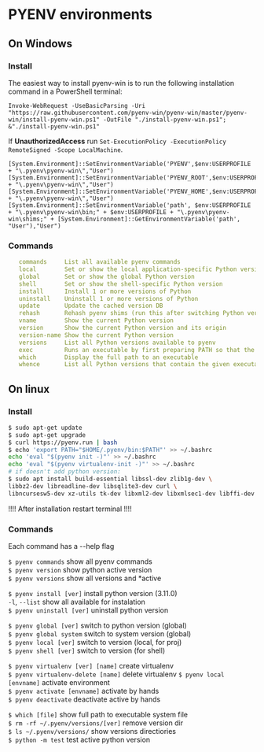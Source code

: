 # PYENV environments

## On Windows
### Install

The easiest way to install pyenv-win is to run the following installation command in a PowerShell terminal:

```pwsh
Invoke-WebRequest -UseBasicParsing -Uri "https://raw.githubusercontent.com/pyenv-win/pyenv-win/master/pyenv-win/install-pyenv-win.ps1" -OutFile "./install-pyenv-win.ps1"; &"./install-pyenv-win.ps1"
```

If **UnauthorizedAccess**  run `Set-ExecutionPolicy -ExecutionPolicy RemoteSigned -Scope LocalMachine`.

```pwsh
[System.Environment]::SetEnvironmentVariable('PYENV',$env:USERPROFILE + "\.pyenv\pyenv-win\","User")
[System.Environment]::SetEnvironmentVariable('PYENV_ROOT',$env:USERPROFILE + "\.pyenv\pyenv-win\","User")
[System.Environment]::SetEnvironmentVariable('PYENV_HOME',$env:USERPROFILE + "\.pyenv\pyenv-win\","User")
[System.Environment]::SetEnvironmentVariable('path', $env:USERPROFILE + "\.pyenv\pyenv-win\bin;" + $env:USERPROFILE + "\.pyenv\pyenv-win\shims;" + [System.Environment]::GetEnvironmentVariable('path', "User"),"User")
```

### Commands

```yml
   commands     List all available pyenv commands
   local        Set or show the local application-specific Python version
   global       Set or show the global Python version
   shell        Set or show the shell-specific Python version
   install      Install 1 or more versions of Python 
   uninstall    Uninstall 1 or more versions of Python
   update       Update the cached version DB
   rehash       Rehash pyenv shims (run this after switching Python versions)
   vname        Show the current Python version
   version      Show the current Python version and its origin
   version-name Show the current Python version
   versions     List all Python versions available to pyenv
   exec         Runs an executable by first preparing PATH so that the selected Python
   which        Display the full path to an executable
   whence       List all Python versions that contain the given executable
```

## On linux
### Install

```bash
$ sudo apt-get update
$ sudo apt-get upgrade
$ curl https://pyenv.run | bash
$ echo 'export PATH="$HOME/.pyenv/bin:$PATH"' >> ~/.bashrc
echo 'eval "$(pyenv init -)"' >> ~/.bashrc
echo 'eval "$(pyenv virtualenv-init -)"' >> ~/.bashrc
# if doesn't add python version:
$ sudo apt install build-essential libssl-dev zlib1g-dev \
libbz2-dev libreadline-dev libsqlite3-dev curl \
libncursesw5-dev xz-utils tk-dev libxml2-dev libxmlsec1-dev libffi-dev liblzma-dev
```

!!!! After installation restart terminal !!!!

### Commands

Each command has a --help flag

`$ pyenv commands` show all pyenv commands  
`$ pyenv version` show python active version  
`$ pyenv versions` show all versions and *active

`$ pyenv install [ver]` install python version (3.11.0)  
`-l`, `--list` show all available for instalation  
`$ pyenv uninstall [ver]` uninstall python version

`$ pyenv global [ver]` switch to python version (global)  
`$ pyenv global system` switch to system version (global)  
`$ pyenv local [ver]` switch to version (local, for proj)  
`$ pyenv shell [ver]` switch to version (for shell)

`$ pyenv virtualenv [ver] [name]` create virtualenv  
`$ pyenv virtualenv-delete [name]` delete virtualenv
`$ pyenv local [envname]` activate environment  
`$ pyenv activate [envname]` activate by hands  
`$ pyenv deactivate` deactivate active by hands


`$ which [file]` show full path to executable system file  
`$ rm -rf ~/.pyenv/versions/[ver]` remove version dir  
`$ ls ~/.pyenv/versions/` show versions directiories  
`$ python -m test` test active python version  
